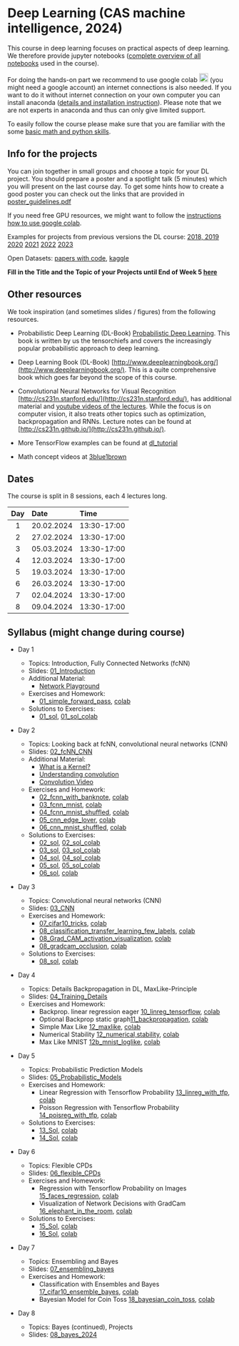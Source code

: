 
# Deep Learning (CAS machine intelligence, 2024) 

This course in deep learning focuses on practical aspects of deep learning. We therefore provide jupyter notebooks ([complete overview of all notebooks](https://github.com/tensorchiefs/dl_course_2024/tree/master/notebooks) used in the course). 

For doing the hands-on part we recommend to use google colab <a href="https://colab.research.google.com/"><img src="https://colab.research.google.com/img/colab_favicon_256px.png" width="20"></a> (you might need a google account) an internet connections is also needed. If you want to do it without internet connection on your own computer you can install anaconda ([details and installation instruction](anaconda.md)). Please note that we are not experts in anaconda and thus can only give limited support.

To easily follow the course please make sure that you are familiar with the some [basic math and python skills](prerequistites.md).  

## Info for the projects
You can join together in small groups and choose a topic for your DL project. You should prepare a poster and a spotlight talk (5 minutes) which you will present on the last course day. To get some hints how to create a good poster you can check out the links that are provided in <a href="https://www.dropbox.com/s/u1f6mqk4pc3uhxe/poster-guidelines.pdf?dl=1">poster_guidelines.pdf</a> 

If you need free GPU resources, we might want to follow the [instructions how to use google colab](co.md).  

Examples for projects from previous versions the DL course:
  [2018, 2019](projects.md)
  [2020](https://docs.google.com/spreadsheets/d/1NXinRQMifg_QNQs1fyn5HeiZNRnTGnIy1W7-ij-jQhg/edit?usp=sharing)
  [2021](https://docs.google.com/spreadsheets/d/18VFrPbKq3YSOg8Ebc1q1wGgkfgaWl7IkcCClGEDGj6Q/edit#gid=0)
  [2022](https://docs.google.com/spreadsheets/d/1TZf5hKekzOlBC7J0-EAltGOMTuZyrDhHu3ANve0q6H4/edit#gid=0)
  [2023](https://docs.google.com/spreadsheets/d/1d1y-Qf9OW7Vg30WzWwCckYPBMyRcg-d-qLG_lA0Z5jk/edit#gid=0)

Open Datasets: [papers with code](https://paperswithcode.com/datasets), [kaggle](https://www.kaggle.com/datasets)

**Fill in the Title and the Topic of your Projects until End of Week 5 [here](https://docs.google.com/spreadsheets/d/1drTY6DA2R5QQYk8mRvcPFx-lW98aOGLgppkMMweHZPM/edit?usp=sharing)**

## Other resources 
We took inspiration (and sometimes slides / figures) from the following resources.

* Probabilistic Deep Learning (DL-Book) [Probabilistic Deep Learning](https://www.manning.com/books/probabilistic-deep-learning?a_aid=probabilistic_deep_learning&a_bid=78e55885). This book is written by us the tensorchiefs and covers the increasingly popular probabilistic approach to deep learning.

* Deep Learning Book (DL-Book) [http://www.deeplearningbook.org/](http://www.deeplearningbook.org/). This is a quite comprehensive book which goes far beyond the scope of this course. 

* Convolutional Neural Networks for Visual Recognition [http://cs231n.stanford.edu/](http://cs231n.stanford.edu/), has additional material and [youtube videos of the lectures](https://www.youtube.com/playlist?list=PLkt2uSq6rBVctENoVBg1TpCC7OQi31AlC). While the focus is on computer vision, it also treats other topics such as optimization, backpropagation and RNNs. Lecture notes can be found at [http://cs231n.github.io/](http://cs231n.github.io/).

* More TensorFlow examples can be found at [dl_tutorial](https://github.com/oduerr/dl_tutorial/tree/master/tensorflow/) 

* Math concept videos at [3blue1brown](https://www.youtube.com/@3blue1brown)


<!---  * Another applied course in DL: [TensorFlow and Deep Learning without a PhD](https://cloud.google.com/blog/big-data/2017/01/learn-tensorflow-and-deep-learning-without-a-phd) --->

## Dates 
The course is split in 8 sessions, each 4 lectures long. 

| Day  |      Date    |      Time    |
|:--------:|:--------------|:---------------|
| 1        | 20.02.2024 | 13:30-17:00 |
| 2        | 27.02.2024 | 13:30-17:00 |
| 3        | 05.03.2024 | 13:30-17:00 |
| 4        | 12.03.2024 | 13:30-17:00 |
| 5        | 19.03.2024 | 13:30-17:00 |
| 6        | 26.03.2024 | 13:30-17:00 |
| 7        | 02.04.2024 | 13:30-17:00 |
| 8        | 09.04.2024 | 13:30-17:00 |



## Syllabus (might change during course) 
- Day 1
  - Topics: Introduction, Fully Connected Networks (fcNN) 
  - Slides: [01_Introduction](https://github.com/tensorchiefs/dl_course_2024/blob/master/slides/01_Introduction.pdf)
  - Additional Material: 
    - [Network Playground](https://playground.tensorflow.org/)
  - Exercises and Homework: 
    - [01_simple_forward_pass](https://github.com/tensorchiefs/dl_course_2024/blob/master/notebooks/01_simple_forward_pass.ipynb), [colab](https://colab.research.google.com/github/tensorchiefs/dl_course_2024/blob/master/notebooks/01_simple_forward_pass.ipynb) 
  - Solutions to Exercises: 
    - [01_sol](https://github.com/tensorchiefs/dl_course_2024/blob/master/notebooks/01_simple_forward_pass_sol.ipynb), [01_sol_colab](https://colab.research.google.com/github/tensorchiefs/dl_course_2024/blob/master/notebooks/01_simple_forward_pass_sol.ipynb) 



- Day 2
  - Topics: Looking back at fcNN, convolutional neural networks (CNN)
  - Slides:  [02_fcNN_CNN](https://github.com/tensorchiefs/dl_course_2024/blob/master/slides/02_fcNN_CNN.pdf)
  - Additional Material:
    - [What is a Kernel?](https://setosa.io/ev/image-kernels/)
    - [Understanding convolution](https://towardsdatascience.com/intuitively-understanding-convolutions-for-deep-learning-1f6f42faee1)
    - [Convolution Video](https://www.youtube.com/watch?v=KuXjwB4LzSA&t=697s)
  - Exercises and Homework: 
    - [02_fcnn_with_banknote](https://github.com/tensorchiefs/dl_course_2024/blob/master/notebooks/02_fcnn_with_banknote.ipynb), [colab](https://colab.research.google.com/github/tensorchiefs/dl_course_2024/blob/master/notebooks/02_fcnn_with_banknote.ipynb)
    - [03_fcnn_mnist](https://github.com/tensorchiefs/dl_course_2024/blob/master/notebooks/03_fcnn_mnist.ipynb),  [colab](https://colab.research.google.com/github/tensorchiefs/dl_course_2024/blob/master/notebooks/03_fcnn_mnist.ipynb)
    - [04_fcnn_mnist_shuffled](https://github.com/tensorchiefs/dl_course_2024/blob/master/notebooks/04_fcnn_mnist_shuffled.ipynb), [colab](https://colab.research.google.com/github/tensorchiefs/dl_course_2024/blob/master/notebooks/04_fcnn_mnist_shuffled.ipynb) 
    - [05_cnn_edge_lover](https://github.com/tensorchiefs/dl_course_2024/blob/master/notebooks/05_cnn_edge_lover.ipynb), [colab](https://colab.research.google.com/github/tensorchiefs/dl_course_2024/blob/master/notebooks/05_cnn_edge_lover.ipynb) 
    - [06_cnn_mnist_shuffled](https://github.com/tensorchiefs/dl_course_2024/blob/master/notebooks/06_cnn_mnist_shuffled.ipynb), [colab](https://colab.research.google.com/github/tensorchiefs/dl_course_2024/blob/master/notebooks/06_cnn_mnist_shuffled.ipynb)
    
  <!--- auskommentieren  - [07_cifar10_norm](https://github.com/tensorchiefs/dl_course_2024/blob/master/notebooks/07_cifar10_norm.ipynb), [colab](https://colab.research.google.com/github/tensorchiefs/dl_course_2024/blob/master/notebooks/07_cifar10_norm.ipynb)--->
  - Solutions to Exercises: 
    - [02_sol](https://github.com/tensorchiefs/dl_course_2024/blob/master/notebooks/02_fcnn_with_banknote_sol.ipynb), [02_sol_colab](https://colab.research.google.com/github/tensorchiefs/dl_course_2024/blob/master/notebooks/02_fcnn_with_banknote_sol.ipynb)
    - [03_sol](https://github.com/tensorchiefs/dl_course_2024/blob/master/notebooks/03_fcnn_mnist_sol.ipynb), [03_sol_colab](https://colab.research.google.com/github/tensorchiefs/dl_course_2024/blob/master/notebooks/03_fcnn_mnist_sol.ipynb) 
    - [04_sol](https://github.com/tensorchiefs/dl_course_2024/blob/master/notebooks/04_fcnn_mnist_shuffled_sol.ipynb), [04_sol_colab](https://colab.research.google.com/github/tensorchiefs/dl_course_2024/blob/master/notebooks/04_fcnn_mnist_shuffled_sol.ipynb) 
    - [05_sol](https://github.com/tensorchiefs/dl_course_2024/blob/master/notebooks/05_cnn_edge_lover_sol.ipynb), [05_sol_colab](https://colab.research.google.com/github/tensorchiefs/dl_course_2024/blob/master/notebooks/05_cnn_edge_lover_sol.ipynb) 
    - [06_sol](https://github.com/tensorchiefs/dl_course_2024/blob/master/notebooks/06_cnn_mnist_shuffled_sol.ipynb), [colab](https://colab.research.google.com/github/tensorchiefs/dl_course_2024/blob/master/notebooks/06_cnn_mnist_shuffled_sol.ipynb)
   

- Day 3
  - Topics: Convolutional neural networks (CNN) 
  - Slides: [03_CNN](https://github.com/tensorchiefs/dl_course_2024/blob/master/slides/03_CNN.pdf)
  - Exercises and Homework:  
	- [07_cifar10_tricks](https://github.com/tensorchiefs/dl_course_2024/blob/master/notebooks/07_cifar10_tricks_sol.ipynb), [colab](https://colab.research.google.com/github/tensorchiefs/dl_course_2024/blob/master/notebooks/07_cifar10_tricks_sol.ipynb)
	- [08_classification_transfer_learning_few_labels](https://github.com/tensorchiefs/dl_course_2024/blob/main/notebooks/08_classification_transfer_learning_few_labels.ipynb), [colab](https://colab.research.google.com/github/tensorchiefs/dl_course_2024/blob/main/notebooks/08_classification_transfer_learning_few_labels.ipynb) 
	- [08_Grad_CAM_activation_visualization](https://github.com/tensorchiefs/dl_course_2024/blob/main/notebooks/08_Grad_CAM_activation_visualization.ipynb), [colab](https://colab.research.google.com/github/tensorchiefs/dl_course_2024/blob/main/notebooks/08_Grad_CAM_activation_visualization.ipynb)
	- [08_gradcam_occlusion](https://github.com/tensorchiefs/dl_course_2024/blob/master/notebooks/08_gradcam_and_occlusion.ipynb), [colab](https://colab.research.google.com/github/tensorchiefs/dl_course_2024/blob/master/notebooks/08_gradcam_and_occlusion.ipynb)
    
  <!--- auskommentieren	- [09_1DConv](https://github.com/tensorchiefs/dl_course_2024/blob/master/notebooks/09_1DConv.ipynb), [colab](https://colab.research.google.com/github/tensorchiefs/dl_course_2024/blob/master/notebooks/09_1DConv.ipynb) --->
  - Solutions to Exercises:   
	- [08_sol](https://github.com/tensorchiefs/dl_course_2024/blob/master/notebooks/08_classification_transfer_learning_few_labels_sol.ipynb), [colab](https://colab.research.google.com/github/tensorchiefs/dl_course_2024/blob/main/notebooks/08_classification_transfer_learning_few_labels_sol.ipynb)
<!--- auskommentieren	- [09_sol](https://github.com/tensorchiefs/dl_course_2024/blob/master/notebooks/09_1DConv_sol.ipynb), [colab](https://colab.research.google.com/github/tensorchiefs/dl_course_2024/blob/master/notebooks/09_1DConv_sol.ipynb) --->


- Day 4
  - Topics: Details Backpropagation in DL, MaxLike-Principle
  - Slides: [04_Training_Details](https://github.com/tensorchiefs/dl_course_2024/blob/master/slides/04_Details.pdf)
  - Exercises and Homework:
	- Backprop. linear regression eager [10_linreg_tensorflow](https://github.com/tensorchiefs/dl_course_2024/blob/master/notebooks/10_linreg_tensorflow.ipynb), [colab](https://colab.research.google.com/github/tensorchiefs/dl_course_2024/blob/master/notebooks/10_linreg_tensorflow.ipynb) 	
	- Optional Backprop static graph[11_backpropagation](https://github.com/tensorchiefs/dl_course_2024/blob/master/notebooks/11_backpropagation.ipynb), [colab](https://colab.research.google.com/github/tensorchiefs/dl_course_2024/blob/master/notebooks/11_backpropagation.ipynb)
	- Simple Max Like [12_maxlike](https://github.com/tensorchiefs/dl_book/blob/master/12_maxlike.ipynb), [colab](https://colab.research.google.com/github/tensorchiefs/dl_book/blob/master/12_maxlike.ipynb)
  	- Numerical Stability [12_numerical,stability](https://github.com/tensorchiefs/dl_book/blob/master/12_maxlike_numerical_stability.ipynb), [colab](https://colab.research.google.com/github/tensorchiefs/dl_book/blob/master/12_maxlike_numerical_stability.ipynb)
	- Max Like MNIST [12b_mnist_loglike](https://github.com/tensorchiefs/dl_course_2024/blob/master/notebooks/12b_mnist_loglike.ipynb), [colab](https://colab.research.google.com/github/tensorchiefs/dl_course_2024/blob/master/notebooks/12b_mnist_loglike.ipynb)


- Day 5
  - Topics: Probabilistic Prediction Models
  - Slides:  [05_Probabilistic_Models](https://github.com/tensorchiefs/dl_course_2024/blob/master/slides/05_Probabilistic_Modeling.pdf)
  - Exercises and Homework:  
	- Linear Regression with Tensorflow Probability [13_linreg_with_tfp](https://github.com/tensorchiefs/dl_course_2024/blob/master/notebooks/13_linreg_with_tfp.ipynb), [colab](https://colab.research.google.com/github/tensorchiefs/dl_course_2024/blob/master/notebooks/13_linreg_with_tfp.ipynb)  
	- Poisson Regression with Tensorflow Probability [14_poisreg_with_tfp](https://github.com/tensorchiefs/dl_course_2024/blob/master/notebooks/14_poisreg_with_tfp.ipynb), [colab](https://colab.research.google.com/github/tensorchiefs/dl_course_2024/blob/master/notebooks/14_poisreg_with_tfp.ipynb)  
  - Solutions to Exercises:  
	- [13_Sol](https://github.com/tensorchiefs/dl_course_2024/blob/master/notebooks/13_linreg_with_tfp_sol.ipynb), [colab](https://colab.research.google.com/github/tensorchiefs/dl_course_2024/blob/master/notebooks/13_linreg_with_tfp_sol.ipynb)   	
	- [14_Sol](https://github.com/tensorchiefs/dl_course_2024/blob/master/notebooks/14_poisreg_with_tfp_sol.ipynb), [colab](https://colab.research.google.com/github/tensorchiefs/dl_course_2024/blob/master/notebooks/14_poisreg_with_tfp_sol.ipynb)   


- Day 6
  - Topics: Flexible CPDs
  - Slides: [06_flexible_CPDs](https://github.com/tensorchiefs/dl_course_2024/blob/master/slides/06_flexible_CPDs.pdf) 
  - Exercises and Homework:  
	- Regression with Tensorflow Probability on Images [15_faces_regression](https://github.com/tensorchiefs/dl_course_2024/blob/master/notebooks/15_faces_regression.ipynb), [colab](https://colab.research.google.com/github/tensorchiefs/dl_course_2024/blob/master/notebooks/15_faces_regression.ipynb)  
	- Visualization of Network Decisions with GradCam [16_elephant_in_the_room](https://github.com/tensorchiefs/dl_course_2024/blob/master/notebooks/16_elephant_in_the_room.ipynb), [colab](https://colab.research.google.com/github/tensorchiefs/dl_course_2024/blob/master/notebooks/16_elephant_in_the_room.ipynb)  
  - Solutions to Exercises:  
	- [15_Sol](https://github.com/tensorchiefs/dl_course_2024/blob/master/notebooks/15_faces_regression_sol.ipynb), [colab](https://colab.research.google.com/github/tensorchiefs/dl_course_2024/blob/master/notebooks/15_faces_regression_sol.ipynb)   	
	- [16_Sol](https://github.com/tensorchiefs/dl_course_2024/blob/master/notebooks/16_elephant_in_the_room_sol.ipynb), [colab](https://colab.research.google.com/github/tensorchiefs/dl_course_2024/blob/master/notebooks/16_elephant_in_the_room_sol.ipynb)  


- Day 7
  - Topics: Ensembling and Bayes
  - Slides: [07_ensembling_bayes](https://github.com/tensorchiefs/dl_course_2024/blob/master/slides/07_ensembling_bayes.pdf) 
  - Exercises and Homework:  
  	- Classification with Ensembles and Bayes [17_cifar10_ensemble_bayes](https://github.com/tensorchiefs/dl_course_2024/blob/master/notebooks/17_cifar10_classification_mc_and_vi_sol.ipynb), [colab](https://colab.research.google.com/github/tensorchiefs/dl_course_2024/blob/master/notebooks/17_cifar10_classification_mc_and_vi_sol.ipynb)  
	- Bayesian Model for Coin Toss [18_bayesian_coin_toss](https://github.com/tensorchiefs/dl_book/blob/master/chapter_07/nb_ch07_03.ipynb), [colab](https://colab.research.google.com/github/tensorchiefs/dl_book/blob/master/chapter_07/nb_ch07_03.ipynb)

- Day 8
  - Topics: Bayes (continued), Projects
  - Slides: [08_bayes_2024](https://github.com/tensorchiefs/dl_course_2024/blob/master/slides/08_bayes_2024.pdf)  



